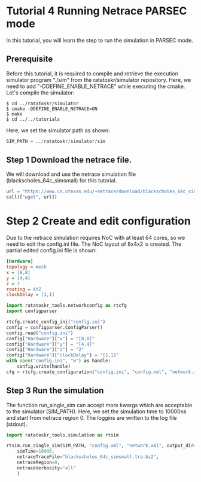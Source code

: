 # Tutorial 4 Running Netrace PARSEC mode

In this tutorial, you will learn the step to run the simulation in PARSEC mode.

## Prerequisite
Before this tutorial, it is required to compile and retrieve the execution simulator program "./sim" from the ratatoskr/simulator repository. Here, we need to add "-DDEFINE_ENABLE_NETRACE" while executing the cmake.
Let's compile the simulator:
```console
$ cd ../ratatoskr/simulator
$ cmake -DDEFINE_ENABLE_NETRACE=ON
$ make
$ cd ../../tutorials
```

Here, we set the simulator path as shown:



```python
SIM_PATH = ../ratatoskr/simulator/sim
```

## Step 1 Download the netrace file.
We will download and use the netrace simulation file (blackscholes_64c_simsmall) for this tutorial.


```python
url = "https://www.cs.utexas.edu/~netrace/download/blackscholes_64c_simsmall.tra.bz2"
call(["wget", url])

```

# Step 2 Create and edit configuration
Due to the netrace simulation requires NoC with at least 64 cores, so we need to edit the config.ini file. The NoC layout of 8x4x2 is created. The partial edited config.ini file is shown:
```ini
[Hardware]
topology = mesh
x = [8,8]
y = [4,4]
z = 2
routing = XYZ
clockDelay = [1,1]
```


```python
import ratatoskr_tools.networkconfig as rtcfg
import configparser

rtcfg.create_config_ini("config.ini")
config = configparser.ConfigParser()
config.read("config.ini")
config["Hardware"]["x"] = "[8,8]"
config["Hardware"]["y"] = "[4,4]"
config["Hardware"]["z"] = "2"
config["Hardware"]["clockDelay"] = "[1,1]"
with open("config.ini", "w") as handle:
    config.write(handle)
cfg = rtcfg.create_configuration("config.ini", "config.xml", "network.xml")
```

## Step 3 Run the simulation
The function run_single_sim can accept more kwargs which are acceptable to the simulator (SIM_PATH). Here, we set the simulation time to 10000ns and start from netrace region 0.
The loggins are written to the log file (stdout).


```python
import ratatoskr_tools.simulation as rtsim

rtsim.run_single_sim(SIM_PATH, "config.xml", "network.xml", output_dir=".", stdout="log",
    simTime=10000,
    netraceTraceFile="blackscholes_64c_simsmall.tra.bz2",
    netraceRegion=0,
    netraceVerbosity="all"
    )

```
